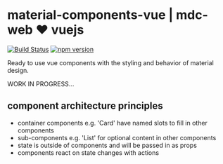 # material-components-vue | mdc-web &#9829; vuejs

[![Build Status](https://travis-ci.org/matsp/material-components-vue.svg?branch=master)](https://travis-ci.org/matsp/material-components-web) 
[![npm version](https://badge.fury.io/js/material-components-vue.svg)](https://badge.fury.io/js/material-components-vue)

Ready to use vue components with the styling and behavior of material design.

WORK IN PROGRESS...


## component architecture principles

* container components e.g. 'Card' have named slots to fill in other components
* sub-components e.g. 'List' for optional content in other components
* state is outside of components and will be passed in as props
* components react on state changes with actions
